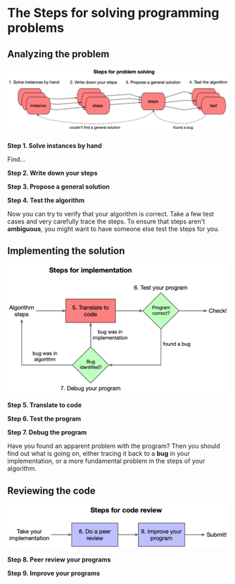 # The Steps for solving programming problems

## Analyzing the problem

![](problemsolving.png)

**Step 1. Solve instances by hand**

Find...

**Step 2. Write down your steps**


**Step 3. Propose a general solution**


**Step 4. Test the algorithm**

Now you can try to verify that your algorithm is correct. Take a few test cases and very carefully trace the steps. To ensure that steps aren't **ambiguous**, you might want to have someone else test the steps for you.

## Implementing the solution

![](implementation.png)

**Step 5. Translate to code**

**Step 6. Test the program**

**Step 7. Debug the program**

Have you found an apparent problem with the program? Then you should find out what is going on, either tracing it back to a **bug** in your implementation, or a more fundamental problem in the steps of your algorithm.


## Reviewing the code

![](codereview.png)

**Step 8. Peer review your programs**

**Step 9. Improve your programs**

